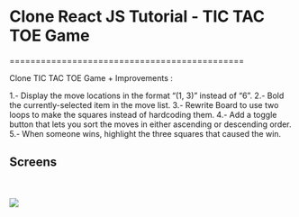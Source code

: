 # Clone React JS Tutorial - TIC TAC TOE Game
=============================================

Clone TIC TAC TOE Game + Improvements :

1.- Display the move locations in the format “(1, 3)” instead of “6”.
2.- Bold the currently-selected item in the move list.
3.- Rewrite Board to use two loops to make the squares instead of hardcoding them.
4.- Add a toggle button that lets you sort the moves in either ascending or descending order.
5.- When someone wins, highlight the three squares that caused the win.

## Screens
<br><br>
<img src="https://s3-eu-west-1.amazonaws.com/newbucketforimages/cd_react/tic-tac-toe-game.png">
